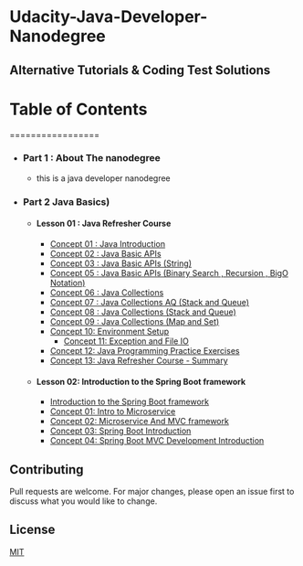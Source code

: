 # Udacity-Java-Developer-Nanodegree

## Alternative Tutorials &amp; Coding Test Solutions

# Table of Contents

=================

* ### Part 1 : About The nanodegree
	*  this is a java developer nanodegree
* ### Part 2  Java Basics)
   	* #### Lesson 01 : Java Refresher Course
      	* [ Concept 01 : Java Introduction ](#tst)
      	* [ Concept 02 : Java Basic APIs ](#tst)
      	* [ Concept 03 : Java Basic APIs (String) ](#tst)
   		* [ Concept 05 : Java Basic APIs (Binary Search , Recursion , BigO Notation) ](#tst)
		* [ Concept 06 : Java Collections ](#tst)
		* [ Concept 07 : Java Collections AQ (Stack and Queue) ](#tst)
		* [ Concept 08 : Java Collections (Stack and Queue) ](#tst)
		* [ Concept 09 : Java Collections (Map and Set) ](#tst)
		* [ Concept 10: Environment Setup ](#tst)
      		* [ Concept 11: Exception and File IO ](#tst)
		* [ Concept 12: Java Programming Practice Exercises ](#tst)
		* [ Concept 13: Java Refresher Course - Summary ](#tst)
	* #### Lesson 02: Introduction to the Spring Boot framework
		* [ Introduction to the Spring Boot framework ](#tst)
		* [ Concept 01: Intro to Microservice ](#tst)
		* [ Concept 02: Microservice And MVC framework ](#tst)
		* [ Concept 03: Spring Boot Introduction ](#tst)
		* [ Concept 04: Spring Boot MVC Development Introduction ](#tst)

## Contributing

Pull requests are welcome. For major changes, please open an issue first to discuss what you would like to change.

## License

[MIT](https://choosealicense.com/licenses/mit/)
